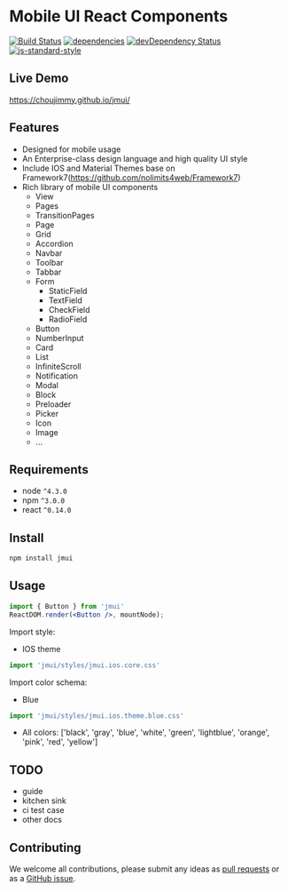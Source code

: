 Mobile UI React Components
==========================

[![Build Status](https://travis-ci.org/junewinds/jmui.svg?branch=master)](https://travis-ci.org/junewinds/jmui?branch=master)
[![dependencies](https://david-dm.org/junewinds/jmui.svg)](https://david-dm.org/junewinds/jmui)
[![devDependency Status](https://david-dm.org/junewinds/jmui/dev-status.svg)](https://david-dm.org/junewinds/jmui#info=devDependencies)
[![js-standard-style](https://img.shields.io/badge/code%20style-standard-brightgreen.svg)](http://standardjs.com/)

Live Demo
---------

https://choujimmy.github.io/jmui/

Features
--------

* Designed for mobile usage
* An Enterprise-class design language and high quality UI style
* Include IOS and Material Themes base on Framework7(https://github.com/nolimits4web/Framework7)
* Rich library of mobile UI components
  * View
  * Pages
  * TransitionPages
  * Page
  * Grid
  * Accordion
  * Navbar
  * Toolbar
  * Tabbar
  * Form
    * StaticField
    * TextField
    * CheckField
    * RadioField
  * Button
  * NumberInput
  * Card
  * List
  * InfiniteScroll
  * Notification
  * Modal
  * Block
  * Preloader
  * Picker
  * Icon
  * Image
  * ...

Requirements
------------

* node `^4.3.0`
* npm `^3.0.0`
* react `^0.14.0`

Install
-------

```bash
npm install jmui
```

Usage
-----

```jsx
import { Button } from 'jmui'
ReactDOM.render(<Button />, mountNode);
```

Import style:

- IOS theme

```jsx
import 'jmui/styles/jmui.ios.core.css'
```

Import color schema:

- Blue

```jsx
import 'jmui/styles/jmui.ios.theme.blue.css'
```

- All colors: ['black', 'gray', 'blue', 'white', 'green', 'lightblue', 'orange', 'pink', 'red', 'yellow']

TODO
----

* guide
* kitchen sink
* ci test case
* other docs

Contributing
------------

We welcome all contributions, please submit any ideas as [pull requests](https://github.com/junewinds/jmui/pulls) or as a [GitHub issue](https://github.com/junewinds/jmui/issues).
